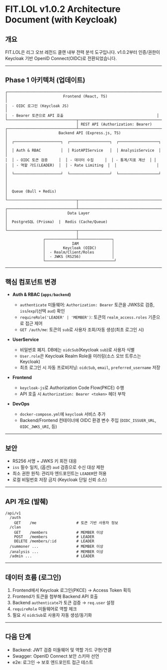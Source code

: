 # FIT.LOL v1.0.2 Architecture Document (with Keycloak)

## 개요
FIT.LOL은 리그 오브 레전드 클랜 내부 전력 분석 도구입니다. v1.0.2부터 인증/권한이 Keycloak 기반 OpenID Connect(OIDC)로 전환되었습니다.

---

## Phase 1 아키텍처 (업데이트)
```
┌─────────────────────────────────────────────────────────────────────┐
│                         Frontend (React, TS)                         │
│  - OIDC 로그인 (Keycloak JS)                                         │
│  - Bearer 토큰으로 API 호출                                          │
└───────────────────────────────┬──────────────────────────────────────┘
                                │ REST API (Authorization: Bearer)
┌───────────────────────────────┴──────────────────────────────────────┐
│                       Backend API (Express.js, TS)                   │
│  ┌─────────────────────┐  ┌──────────────────┐  ┌──────────────────┐ │
│  │ Auth & RBAC         │  │ RiotAPIService   │  │ AnalysisService  │ │
│  │ - OIDC 토큰 검증     │  │ - 데이터 수집     │  │ - 통계/지표 계산  │ │
│  │ - 역할 가드(LEADER)  │  │ - Rate Limiting  │  │                  │ │
│  └─────────────────────┘  └──────────────────┘  └──────────────────┘ │
│                                                                     │
│  Queue (Bull + Redis)                                               │
└───────────────────────────────┬──────────────────────────────────────┘
                                │
┌───────────────────────────────┴──────────────────────────────────────┐
│                           Data Layer                                 │
│  PostgreSQL (Prisma)  |  Redis (Cache/Queue)                         │
└───────────────────────────────┬──────────────────────────────────────┘
                                │
                 ┌──────────────┴───────────────┐
                 │            IAM               │
                 │        Keycloak (OIDC)       │
                 │  - Realm/Client/Roles        │
                 │  - JWKS (RS256)              │
                 └───────────────────────────────┘
```

---

## 핵심 컴포넌트 변경

- **Auth & RBAC (`apps/backend`)**
  - `authenticate` 미들웨어: `Authorization: Bearer` 토큰을 JWKS로 검증, `iss`/`exp`/(선택 `aud`) 확인
  - `requireRole('LEADER' | 'MEMBER')`: 토큰의 `realm_access.roles` 기준으로 접근 제어
  - `GET /auth/me`: 토큰의 `sub`로 사용자 조회/자동 생성(최초 로그인 시)

- **UserService**
  - 비밀번호 폐지. DB에는 `oidcSub`(Keycloak `sub`)로 사용자 식별
  - `User.role`은 Keycloak Realm Role을 미러링(소스 오브 트루스는 Keycloak)
  - 최초 로그인 시 자동 프로비저닝: `oidcSub`, `email`, `preferred_username` 저장

- **Frontend**
  - `keycloak-js`로 Authorization Code Flow(PKCE) 수행
  - API 호출 시 `Authorization: Bearer <token>` 헤더 부착

- **DevOps**
  - `docker-compose.yml`에 `keycloak` 서비스 추가
  - Backend/Frontend 컨테이너에 OIDC 환경 변수 주입 (`OIDC_ISSUER_URL`, `OIDC_JWKS_URI`, 등)

---

## 보안
- RS256 서명 + JWKS 키 회전 대응
- `iss` 필수 일치, (옵션) `aud` 검증으로 수신 대상 제한
- 최소 권한 원칙: 관리자 엔드포인트는 `LEADER`만 허용
- 로컬 비밀번호 저장 금지 (Keycloak 단일 신뢰 소스)

---

## API 개요 (발췌)
```
/api/v1
  /auth
    GET    /me                  # 토큰 기반 사용자 정보
  /clan
    GET    /members             # MEMBER 이상
    POST   /members             # LEADER
    DELETE /members/:id         # LEADER
  /summoner ...                 # MEMBER 이상
  /analysis ...                 # MEMBER 이상
  /admin ...                    # LEADER
```

---

## 데이터 흐름 (로그인)
1) Frontend에서 Keycloak 로그인(PKCE) → Access Token 획득
2) Frontend가 토큰을 첨부해 Backend API 호출
3) Backend `authenticate`가 토큰 검증 → `req.user` 설정
4) `requireRole` 미들웨어로 역할 체크
5) 필요 시 `oidcSub`로 사용자 자동 생성/동기화

---

## 다음 단계
- Backend: JWT 검증 미들웨어 및 역할 가드 구현/연결
- Swagger: OpenID Connect 보안 스키마 선언
- e2e: 로그인 → 보호 엔드포인트 접근 테스트
